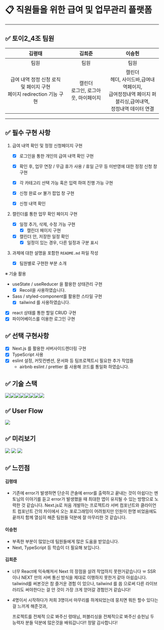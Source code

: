 # 📋 직원들을 위한 급여 및 업무관리 플랫폼 

------



## ✅ 토이2_4조 팀원

|                            김령태                            |                  김희준                   |                            이승헌                            |
| :----------------------------------------------------------: | :---------------------------------------: | :----------------------------------------------------------: |
|                             팀원                             |                   팀원                    |                             팀원                             |
| 급여 내역 정정 신청 로직 및 페이지 구현<br/>페이지 redirection 기능 구현 <br />| 캘린더<br /> 로그인, 로그아웃, 마이페이지 | 캘린더<br />헤더, 사이드바,급여내역페이지,<br />급여정정내역 페이지 퍼블리싱,급여내역, <br />정정내역 데이터 연결<br /> |

------

## ✅ 필수 구현 사항

1. 급여 내역 확인 및 정정 신청페이지 구현

   - [x] 로그인을 통한 개인의 급여 내역 확인 구현

   - [x] 확인 후, 업무 연장 / 무급 휴가 사용 / 휴일 근무 등 미반영에 대한 정정 신청 창 구현

   - [x] 각 카테고리 선택 가능 혹은 입력 하여 진행 가능 구현

   - [x] 신청 완료 or 불가 팝업 창 구현
   - [x] 신청 내역 확인

2. 캘린더를 통한 업무 확인 페이지 구현
   - [x] 일정 추가, 삭제, 수정 가능 구현
     - [x] 캘린더 페이지 구현
   - [x] 캘린더 안, 저장한 일정 확인
     - [x] 일정이 있는 경우, 다른 일정과 구분 표시

3. 과제에 대한 설명을 포함한 `README.md` 파일 작성
   - [x] 팀원별로 구현한 부분 소개

※ 기술 활용

- useState / useReducer 을 활용한 상태관리 구현
  - [x] Recoil을 사용하였습니다.

- Sass / styled-component를 활용한 스타일 구현
  - [x] tailwind 를 사용하였습니다.
- [x] react 상태를 통한 할일 CRUD 구현
- [x] 파이어베이스를 이용한 로그인 구현

## ✅ 선택 구현사항

- [x] Next.js 를 활용한 서버사이드렌더링 구현
- [x] TypeScript 사용
- [x] eslint 설정, 커밋컨벤션, 문서화 등 팀프로젝트시 필요한 추가 작업들
  - airbnb eslint / prettier 를 사용해 코드를 통일화 하였습니다.

## ✅ 기술 스택

<img src="https://img.shields.io/badge/Figma-F24E1E?style=for-the-badge&logo=figma&logoColor=white"><img src="https://img.shields.io/badge/React-61DAFB?style=for-the-badge&logo=React&logoColor=white"><img src="https://img.shields.io/badge/Next.js-000000?style=for-the-badge&logo=Next.js&logoColor=white"><img src="https://img.shields.io/badge/tailwind-06B6D4?style=for-the-badge&logo=tailwindcss&logoColor=white"><img src="https://img.shields.io/badge/Recoil-3578E5?style=for-the-badge&logo=recoil&logoColor=white"><img src="https://img.shields.io/badge/ToastUi-4285F4?style=for-the-badge&logo=googlecalendar&logoColor=white"><img src="https://img.shields.io/badge/git-F05032?style=for-the-badge&logo=git&logoColor=white"><img src="https://img.shields.io/badge/GIThub-000000?style=for-the-badge&logo=github&logoColor=white">

## ✅ User Flow

![](https://img1.daumcdn.net/thumb/R1280x0/?scode=mtistory2&fname=https%3A%2F%2Fblog.kakaocdn.net%2Fdn%2FQva8O%2FbtsHS7oP1No%2FAbXLNWWfg6Dkpk2DbwKgxk%2Fimg.png)



## ✅ 미리보기
![](https://img1.daumcdn.net/thumb/R1280x0/?scode=mtistory2&fname=https%3A%2F%2Fblog.kakaocdn.net%2Fdn%2FXQOlM%2FbtsHRueRsu3%2FkL0FLHKBTTKosMUqWKgXi0%2Fimg.png)
![](https://img1.daumcdn.net/thumb/R1280x0/?scode=mtistory2&fname=https%3A%2F%2Fblog.kakaocdn.net%2Fdn%2FbFbFbH%2FbtsHTnkEYuJ%2FU0wwe1JQgZyMxPuZpMFi00%2Fimg.png)
![](https://img1.daumcdn.net/thumb/R1280x0/?scode=mtistory2&fname=https%3A%2F%2Fblog.kakaocdn.net%2Fdn%2FkXoh9%2FbtsHTI9XvxI%2FLhUEZRwb8LgHv4l41itrY0%2Fimg.png)


## ✅ 느낀점

#### 김령태

- 기존에 error가 발생하면 단순히 콘솔에 error를 출력하고 끝내는 것이 아쉽다는 멘토님의 이야기를 듣고 error가 발생했을 때 최대한 앱이 유지될 수 있는 방향으로 노력한 것 같습니다. Next.js로 처음 개발하는 프로젝트라 서버 컴포넌트와 클라이언트 컴포넌트 간의 차이에서 오는 포로그래밍이 어려웠지만 인원이 한명 비었음에도 끝까지 함께 열심히 해준 팀원들 덕분에 잘 마무리한 것 같습니다.

#### 이승헌

- 부족한 부분이 많았는데 팀원들에게 많은 도움을 받았습니다.
- Next, TypeScript 등 학습이 더 필요해 보입니다.

#### 김희준

- 너무 React에 익숙해져서 Next 의 장점을 살려 작업하지 못한거같습니다 ㅠ SSR이나 NEXT 만의 서버 통신 방식을 제대로 이행하지 못한거 같아 아쉽습니다. tailwind를 써본것은 참 즐거운 경험 이 었으나,  tailwind 를 씀 으로써 다른 라이브러리도 써야한다는 걸 안 것이 가장 크게 얻어갈 경험인거 같습니다!

- 4명이서 시작하다가 저희 3명이서 마무리를 하게되었는데 뭉치면 뭐든 할수 있다는걸 느끼게 해준것과,

  프로젝트를 전체적 으로 봐주신 령태님, 퍼블리싱을 전체적으로 봐주신 승헌님 두 능력자 분들 덕분에 많은것을 배워갑니다!!
  정말 감사합니다!

  

  

   

##  

